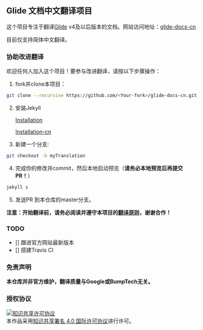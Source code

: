 ## Glide 文档中文翻译项目

这个项目专注于翻译[Glide](https://github.com/bumptech/glide) v4及以后版本的文档。网站访问地址：[glide-docs-cn](https://muyangmin.github.io/glide-docs-cn)

目前仅支持简体中文翻译。

### 协助改进翻译
欢迎任何人加入这个项目！要参与改进翻译，请按以下步骤操作：
1. fork并clone本项目：
```bash
git clone --recursive https://github.com/<Your-fork>/glide-docs-cn.git
```
2. 安装Jekyll

   [Installation](https://jekyllrb.com/docs/installation/)

   [Installation-cn](http://jekyllcn.com/docs/installation/)

3. 新建一个分支:
```bash
git checkout -b myTranslation
```
4. 完成你的修改并commit，然后本地启动预览（**请务必本地预览后再提交PR！**）
```bash
jekyll s
```
5. 发送PR 到本仓库的master分支。

**注意：开始翻译前，请务必阅读并遵守本项目的[翻译原则](./PRINCIPLES.md)，谢谢合作！**

### TODO

- [] 跟进官方网站最新版本
- [] 搭建Travis CI

### 免责声明
**本仓库并非官方维护，翻译质量与Google或BumpTech无关。**

### 授权协议
<a rel="license" href="http://creativecommons.org/licenses/by/4.0/"><img alt="知识共享许可协议" style="border-width:0" src="https://i.creativecommons.org/l/by/4.0/88x31.png" /></a><br />本作品采用<a rel="license" href="http://creativecommons.org/licenses/by/4.0/">知识共享署名 4.0 国际许可协议</a>进行许可。